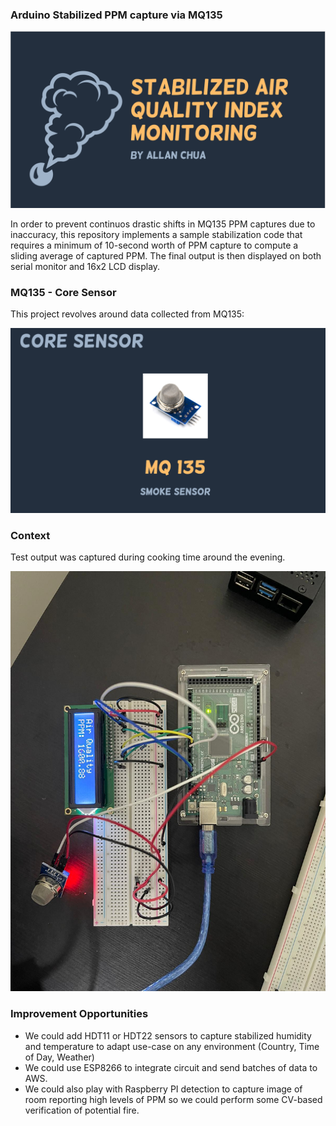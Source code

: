 ### Arduino Stabilized PPM capture via MQ135

![Banner](https://github.com/allanchua101/arduino-mq135-16x2-lcd/blob/main/snaps/banner.png)

In order to prevent continuos drastic shifts in MQ135 PPM captures due to inaccuracy, this repository implements a sample stabilization code that requires a minimum of 10-second worth of PPM capture to compute a sliding average of captured PPM. The final output is then displayed on both serial monitor and 16x2 LCD display.

### MQ135 - Core Sensor

This project revolves around data collected from MQ135:

![Core Sensor](https://github.com/allanchua101/arduino-mq135-16x2-lcd/blob/main/snaps/core-sensor.png)

### Context

Test output was captured during cooking time around the evening.

![Arduino Layout](https://github.com/allanchua101/arduino-mq135-16x2-lcd/blob/main/snaps/final-output.jfif)

### Improvement Opportunities

- We could add HDT11 or HDT22 sensors to capture stabilized humidity and temperature to adapt use-case on any environment (Country, Time of Day, Weather)
- We could use ESP8266 to integrate circuit and send batches of data to AWS.
- We could also play with Raspberry PI detection to capture image of room reporting high levels of PPM so we could perform some CV-based verification of potential fire.
